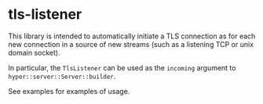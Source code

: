 # tls-listener


This library is intended to automatically initiate a TLS connection
as for each new connection in a source of new streams (such as a listening
TCP or unix domain socket).

In particular, the `TlsListener` can be used as the `incoming` argument to `hyper::server::Server::builder`.

See examples for examples of usage.
